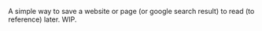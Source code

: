 A simple way to save a website or page (or google search result) to read (to reference) later. WIP.

